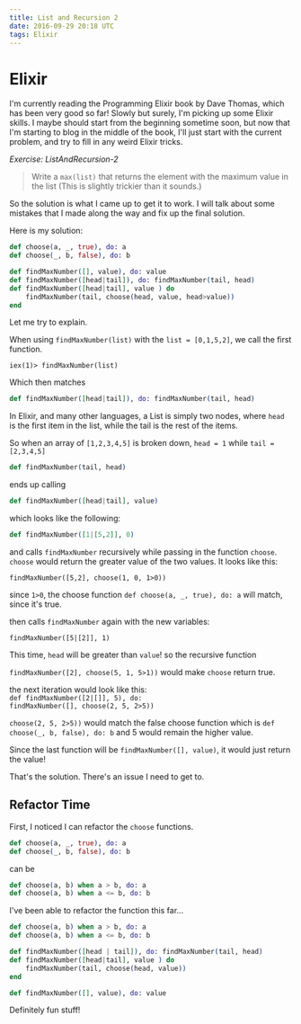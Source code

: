 ```yaml
---
title: List and Recursion 2
date: 2016-09-29 20:18 UTC
tags: Elixir
---
```


# __**Elixir**__

I'm currently reading the Programming Elixir book by Dave Thomas, which has been
very good so far! Slowly but surely, I'm picking up some Elixir skills. I maybe should start
from the beginning sometime soon, but now that I'm starting to blog in the middle of the book, I'll
just start with the current problem, and try to fill in any weird Elixir tricks.

_Exercise: ListAndRecursion-2_

>Write a `max(list)` that returns the element with the maximum value in the list (This
is slightly trickier than it sounds.)

So the solution is what I came up to get it to work. I will talk about some mistakes that I made along the way
and fix up the final solution.

Here is my solution:

``` elixir
def choose(a, _, true), do: a
def choose(_, b, false), do: b

def findMaxNumber([], value), do: value
def findMaxNumber([head|tail]), do: findMaxNumber(tail, head)
def findMaxNumber([head|tail], value ) do
    findMaxNumber(tail, choose(head, value, head>value))
end
```

Let me try to explain.

When using `findMaxNumber(list)` with the `list = [0,1,5,2]`, we call the first function.

```
iex(1)> findMaxNumber(list)
```

Which then matches

``` elixir
def findMaxNumber([head|tail]), do: findMaxNumber(tail, head)
```

In Elixir, and many other languages, a List is simply two nodes, where `head` is the first item in the list, while the tail is the rest of the items.

So when an array of `[1,2,3,4,5]` is broken down, `head = 1` while `tail = [2,3,4,5]`

``` elixir
def findMaxNumber(tail, head)
```

ends up calling

``` elixir
def findMaxNumber([head|tail], value)
```

which looks like the following:

``` elixir
def findMaxNumber([1|[5,2]], 0)
```

and calls `findMaxNumber` recursively while passing in the function `choose`. `choose` would return the greater value of the two
values. It looks like this:

`findMaxNumber([5,2], choose(1, 0, 1>0))`

since `1>0`, the choose function `def choose(a, _, true), do: a` will match, since it's true.

then calls `findMaxNumber` again with the new variables:

`findMaxNumber([5|[2]], 1)`

This time, `head` will be greater than `value`! so the recursive function

`findMaxNumber([2], choose(5, 1, 5>1))` would make `choose` return true.

the next iteration would look like this: <br/>
`def findMaxNumber([2|[]], 5), do:` <br/>
`findMaxNumber([], choose(2, 5, 2>5))`<br/>

`choose(2, 5, 2>5))` would match the false choose function which is `def choose(_, b, false), do: b`
and 5 would remain the higher value.

Since the last function will be `findMaxNumber([], value)`, it would just return the value!

That's the solution. There's an  issue I need to get to.

## Refactor Time

First, I noticed I can refactor the `choose` functions.

``` elixir
def choose(a, _, true), do: a
def choose(_, b, false), do: b
```
can be

``` elixir
def choose(a, b) when a > b, do: a
def choose(a, b) when a <= b, do: b
```

I've been able to refactor the function this far...

``` elixir
def choose(a, b) when a > b, do: a
def choose(a, b) when a <= b, do: b

def findMaxNumber([head | tail]), do: findMaxNumber(tail, head)
def findMaxNumber([head|tail], value ) do
    findMaxNumber(tail, choose(head, value))
end

def findMaxNumber([], value), do: value
```

Definitely fun stuff!